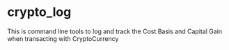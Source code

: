 # crypto_log
This is command line tools to log and track the Cost Basis and Capital Gain when transacting with CryptoCurrency
